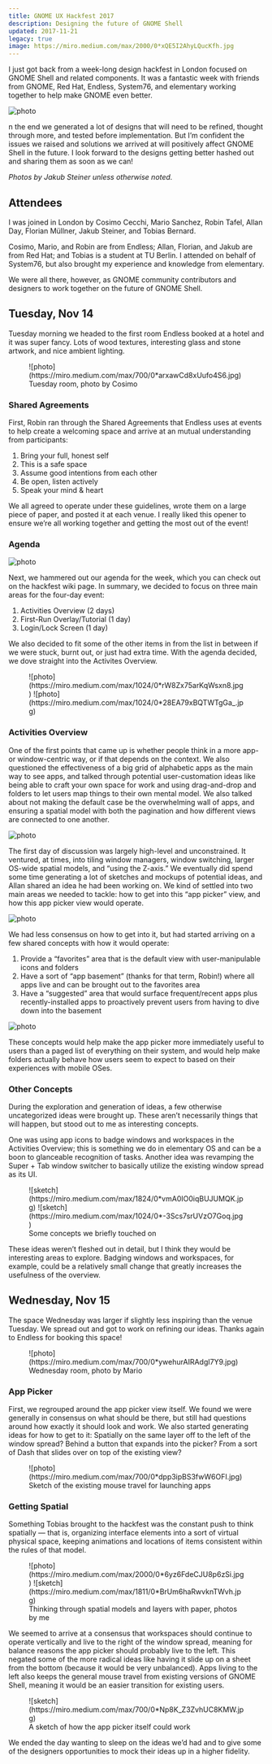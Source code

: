 ```yaml
---
title: GNOME UX Hackfest 2017
description: Designing the future of GNOME Shell
updated: 2017-11-21
legacy: true
image: https://miro.medium.com/max/2000/0*xQE5I2AhyLQucKfh.jpg
---
```


I just got back from a week-long design hackfest in London focused on GNOME Shell and related components. It was a fantastic week with friends from GNOME, Red Hat, Endless, System76, and elementary working together to help make GNOME even better.

![photo](https://miro.medium.com/max/700/1*d3eGh9i2vSYB-DWGDwybaA.jpeg)

n the end we generated a lot of designs that will need to be refined, thought through more, and tested before implementation. But I’m confident the issues we raised and solutions we arrived at will positively affect GNOME Shell in the future. I look forward to the designs getting better hashed out and sharing them as soon as we can!

_Photos by Jakub Steiner unless otherwise noted._

## Attendees

I was joined in London by Cosimo Cecchi, Mario Sanchez, Robin Tafel, Allan Day, Florian Müllner, Jakub Steiner, and Tobias Bernard.

Cosimo, Mario, and Robin are from Endless; Allan, Florian, and Jakub are from Red Hat; and Tobias is a student at TU Berlin. I attended on behalf of System76, but also brought my experience and knowledge from elementary.

We were all there, however, as GNOME community contributors and designers to work together on the future of GNOME Shell.

## Tuesday, Nov 14

Tuesday morning we headed to the first room Endless booked at a hotel and it was super fancy. Lots of wood textures, interesting glass and stone artwork, and nice ambient lighting.

<figure markdown="1">
![photo](https://miro.medium.com/max/700/0*arxawCd8xUufo4S6.jpg)
<figcaption>Tuesday room, photo by Cosimo</figcaption>
</figure>

### Shared Agreements

First, Robin ran through the Shared Agreements that Endless uses at events to help create a welcoming space and arrive at an mutual understanding from participants:

1. Bring your full, honest self
2. This is a safe space
3. Assume good intentions from each other
4. Be open, listen actively
5. Speak your mind & heart

We all agreed to operate under these guidelines, wrote them on a large piece of paper, and posted it at each venue. I really liked this opener to ensure we’re all working together and getting the most out of the event!

### Agenda

![photo](https://miro.medium.com/max/700/0*KBDUS6MvJrq5kVaU.jpg)

Next, we hammered out our agenda for the week, which you can check out on the hackfest wiki page. In summary, we decided to focus on three main areas for the four-day event:

1. Activities Overview (2 days)
2. First-Run Overlay/Tutorial (1 day)
3. Login/Lock Screen (1 day)

We also decided to fit some of the other items in from the list in between if we were stuck, burnt out, or just had extra time. With the agenda decided, we dove straight into the Activites Overview.

<figure class="half" markdown="1">
![photo](https://miro.medium.com/max/1024/0*rW8Zx75arKqWsxn8.jpg)
![photo](https://miro.medium.com/max/1024/0*28EA79xBQTWTgGa_.jpg)
</figure>

### Activities Overview

One of the first points that came up is whether people think in a more app- or window-centric way, or if that depends on the context. We also questioned the effectiveness of a big grid of alphabetic apps as the main way to see apps, and talked through potential user-customation ideas like being able to craft your own space for work and using drag-and-drop and folders to let users map things to their own mental model. We also talked about not making the default case be the overwhelming wall of apps, and ensuring a spatial model with both the pagination and how different views are connected to one another.

![photo](https://miro.medium.com/max/1000/0*-Fqh6MENLlCb2ImJ.jpg)

The first day of discussion was largely high-level and unconstrained. It ventured, at times, into tiling window managers, window switching, larger OS-wide spatial models, and “using the Z-axis.” We eventually did spend some time generating a lot of sketches and mockups of potential ideas, and Allan shared an idea he had been working on. We kind of settled into two main areas we needed to tackle: how to get into this “app picker” view, and how this app picker view would operate.

![photo](https://miro.medium.com/max/1000/0*T8jBjrBrzBHMVwZn.jpg)

We had less consensus on how to get into it, but had started arriving on a few shared concepts with how it would operate:

1. Provide a “favorites” area that is the default view with user-manipulable icons and folders
2. Have a sort of “app basement” (thanks for that term, Robin!) where all apps live and can be brought out to the favorites area
3. Have a “suggested” area that would surface frequent/recent apps plus recently-installed apps to proactively prevent users from having to dive down into the basement

![photo](https://miro.medium.com/max/700/0*Qpbf8dD0WaU9zRQr.jpg)

These concepts would help make the app picker more immediately useful to users than a paged list of everything on their system, and would help make folders actually behave how users seem to expect to based on their experiences with mobile OSes.

### Other Concepts

During the exploration and generation of ideas, a few otherwise uncategorized ideas were brought up. These aren’t necessarily things that will happen, but stood out to me as interesting concepts.

One was using app icons to badge windows and workspaces in the Activities Overview; this is something we do in elementary OS and can be a boon to glanceable recognition of tasks. Another idea was revamping the Super + Tab window switcher to basically utilize the existing window spread as its UI.

<figure class="half" markdown="1">
![sketch](https://miro.medium.com/max/1824/0*vmA0IO0iqBUJUMQK.jpg)
![sketch](https://miro.medium.com/max/1024/0*-3Scs7srUVzO7Goq.jpg)
<figcaption>Some concepts we briefly touched on</figcaption>
</figure>

These ideas weren’t fleshed out in detail, but I think they would be interesting areas to explore. Badging windows and workspaces, for example, could be a relatively small change that greatly increases the usefulness of the overview.

## Wednesday, Nov 15

The space Wednesday was larger if slightly less inspiring than the venue Tuesday. We spread out and got to work on refining our ideas. Thanks again to Endless for booking this space!

<figure markdown="1">
![photo](https://miro.medium.com/max/700/0*ywehurAIRAdgI7Y9.jpg)
<figcaption>Wednesday room, photo by Mario</figcaption>
</figure>

### App Picker

First, we regrouped around the app picker view itself. We found we were generally in consensus on what should be there, but still had questions around how exactly it should look and work. We also started generating ideas for how to get to it: Spatially on the same layer off to the left of the window spread? Behind a button that expands into the picker? From a sort of Dash that slides over on top of the existing view?

<figure markdown="1">
![photo](https://miro.medium.com/max/700/0*dpp3ipBS3fwW6OFI.jpg)
<figcaption>Sketch of the existing mouse travel for launching apps</figcaption>
</figure>

### Getting Spatial

Something Tobias brought to the hackfest was the constant push to think spatially — that is, organizing interface elements into a sort of virtual physical space, keeping animations and locations of items consistent within the rules of that model.

<figure class="half" markdown="1">
![photo](https://miro.medium.com/max/2000/0*6yz6FdeCJU8p6zSi.jpg)
![sketch](https://miro.medium.com/max/1811/0*BrUm6haRwvknTWvh.jpg)
<figcaption>Thinking through spatial models and layers with paper, photos by me</figcaption>
</figure>

We seemed to arrive at a consensus that workspaces should continue to operate vertically and live to the right of the window spread, meaning for balance reasons the app picker should probably live to the left. This negated some of the more radical ideas like having it slide up on a sheet from the bottom (because it would be very unbalanced). Apps living to the left also keeps the general mouse travel from existing versions of GNOME Shell, meaning it would be an easier transition for existing users.

<figure markdown="1">
![sketch](https://miro.medium.com/max/700/0*Np8K_Z3ZvhUC8KMW.jpg)
<figcaption>A sketch of how the app picker itself could work</figcaption>
</figure>

We ended the day wanting to sleep on the ideas we’d had and to give some of the designers opportunities to mock their ideas up in a higher fidelity.

